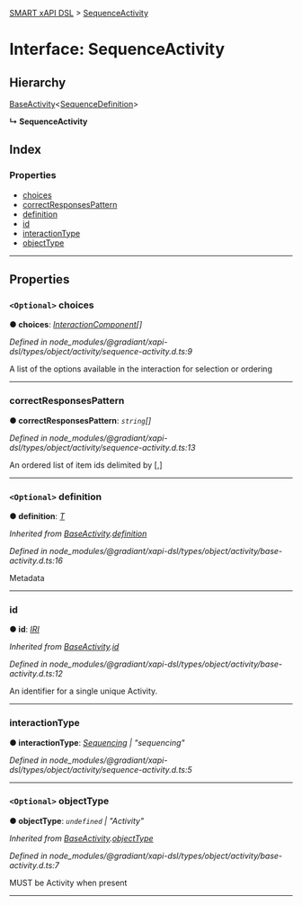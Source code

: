[SMART xAPI DSL](../README.md) > [SequenceActivity](../interfaces/sequenceactivity.md)

# Interface: SequenceActivity

## Hierarchy

 [BaseActivity](baseactivity.md)<[SequenceDefinition](sequencedefinition.md)>

**↳ SequenceActivity**

## Index

### Properties

* [choices](sequenceactivity.md#choices)
* [correctResponsesPattern](sequenceactivity.md#correctresponsespattern)
* [definition](sequenceactivity.md#definition)
* [id](sequenceactivity.md#id)
* [interactionType](sequenceactivity.md#interactiontype)
* [objectType](sequenceactivity.md#objecttype)

---

## Properties

<a id="choices"></a>

### `<Optional>` choices

**● choices**: *[InteractionComponent](interactioncomponent.md)[]*

*Defined in node_modules/@gradiant/xapi-dsl/types/object/activity/sequence-activity.d.ts:9*

A list of the options available in the interaction for selection or ordering

___
<a id="correctresponsespattern"></a>

###  correctResponsesPattern

**● correctResponsesPattern**: *`string`[]*

*Defined in node_modules/@gradiant/xapi-dsl/types/object/activity/sequence-activity.d.ts:13*

An ordered list of item ids delimited by \[,\]

___
<a id="definition"></a>

### `<Optional>` definition

**● definition**: *[T]()*

*Inherited from [BaseActivity](baseactivity.md).[definition](baseactivity.md#definition)*

*Defined in node_modules/@gradiant/xapi-dsl/types/object/activity/base-activity.d.ts:16*

Metadata

___
<a id="id"></a>

###  id

**● id**: *[IRI](../#iri)*

*Inherited from [BaseActivity](baseactivity.md).[id](baseactivity.md#id)*

*Defined in node_modules/@gradiant/xapi-dsl/types/object/activity/base-activity.d.ts:12*

An identifier for a single unique Activity.

___
<a id="interactiontype"></a>

###  interactionType

**● interactionType**: *[Sequencing](../enums/interactiontype.md#sequencing) \| "sequencing"*

*Defined in node_modules/@gradiant/xapi-dsl/types/object/activity/sequence-activity.d.ts:5*

___
<a id="objecttype"></a>

### `<Optional>` objectType

**● objectType**: *`undefined` \| "Activity"*

*Inherited from [BaseActivity](baseactivity.md).[objectType](baseactivity.md#objecttype)*

*Defined in node_modules/@gradiant/xapi-dsl/types/object/activity/base-activity.d.ts:7*

MUST be Activity when present

___

